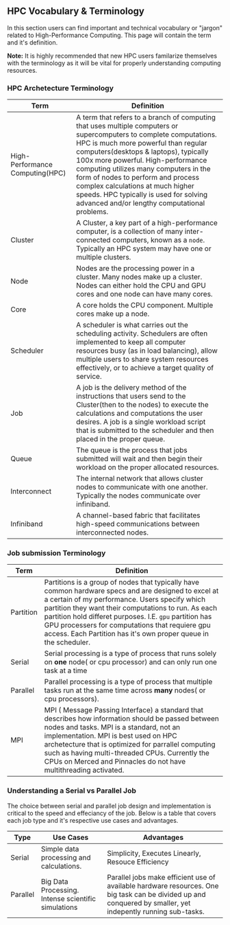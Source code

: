 ## HPC Vocabulary & Terminology <!-- {docsify-ignore-all} -->

In this section users can find important and technical vocabulary or "jargon" related to High-Performance Computing. This page will contain the term and it's definition. 

__Note:__ It is highly recommended that new HPC users familarize themselves with the terminology as it will be vital for properly understanding computing resources. 



### HPC Archetecture Terminology  <!-- {docsify-ignore-all} -->

| Term | Definition| 
|-------------------------|-------------------------------------------|
| High-Performance Computing(HPC) | A term that refers to a branch of computing that uses multiple computers or supercomputers to complete computations. HPC is much more powerful than regular computers(desktops & laptops), typically 100x more powerful. High-performance computing utilizes many computers in the form of  nodes to perform and process complex calculations at much higher speeds. HPC typically is used for solving advanced and/or lengthy computational problems.|
| Cluster | A Cluster, a key part of a high-performance computer, is a collection of many inter-connected computers, known as a `node`. Typically an HPC system may have one or multiple clusters. |
| Node | Nodes are the processing power in a cluster. Many nodes make up a cluster. Nodes can either hold the CPU and GPU cores and one node can have many cores.| 
| Core | A core holds the CPU component. Multiple cores make up a node. | 
| Scheduler | A scheduler is what carries out the scheduling activity. Schedulers are often implemented to keep all computer resources busy (as in load balancing), allow multiple users to share system resources effectively, or to achieve a target quality of service. | 
| Job | A job is the delivery method of the instructions that users send to the Cluster(then to the nodes) to execute the calculations and computations the user desires. A job is a single workload script that is submitted to the scheduler and then placed in the proper queue. | 
| Queue | The queue is the process that jobs submitted will wait and then begin their workload on the proper allocated resources. | 
 Interconnect | The internal network that allows cluster nodes to communicate with one another. Typically the nodes communicate over infiniband. |
| Infiniband |  A channel-based fabric that facilitates high-speed communications between interconnected nodes. |


### Job submission Terminology  <!-- {docsify-ignore-all} -->
| Term | Definition | 
|-------------------------|-------------------------------------------|
| Partition | Partitions is a group of nodes that typically have common hardware specs and are designed to excel at a certain of my performance. Users specify which partition they want their computations to run. As each partition hold differet purposes.  I.E. `gpu` partition has GPU processers for computations that requiere gpu access. Each Partition has it's own proper queue in the scheduler.  |
| Serial | Serial processing is a type of process that runs solely on __one__ node( or cpu processor) and can only run one task at a time | 
| Parallel | Parallel processing is a type of process that multiple tasks run at the same time across __many__ nodes( or cpu processors).|
| MPI | MPI ( Message Passing Interface) a standard that describes how information should be passed between nodes and tasks. MPI is a standard, not an implementation. MPI is best used on HPC archetecture that is optimized for parrallel computing such as having multi-threaded CPUs. Currently the CPUs on Merced and Pinnacles do not have multithreading activated. |

### Understanding a Serial vs Parallel Job <!-- {docsify-ignore-all} -->
The choice between serial and parallel job design and implementation is critical to the speed and effeciancy of the job. Below is a table that covers each job type and it's respective use cases and advantages. 


| Type | Use Cases | Advantages | 
| -------- | ---------- | ----------------------------- |
|Serial| Simple data processing and calculations.  | Simplicity, Executes Linearly, Resouce Efficiency | 
| Parallel | Big Data Processing. Intense scientific simulations | Parallel jobs make efficient use of available hardware resources. One big task can be divided up and conquered by smaller, yet indepently running sub-tasks.





